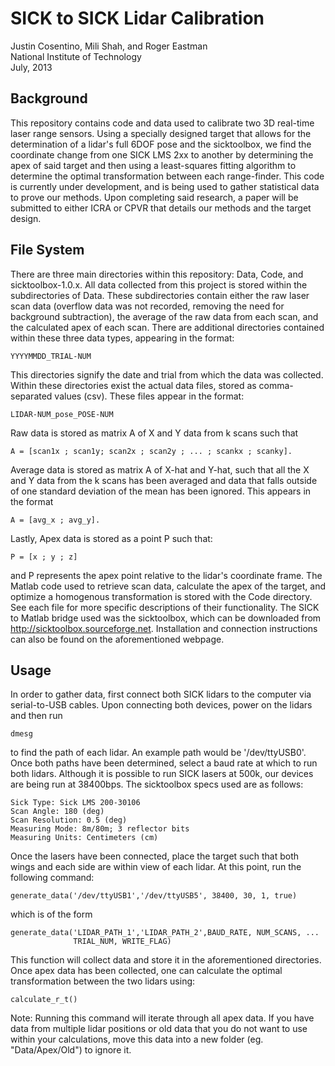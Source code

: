 SICK to SICK Lidar Calibration
==============================

Justin Cosentino, Mili Shah, and Roger Eastman  
National Institute of Technology  
July, 2013  

Background 
----------

This repository contains code and data used to calibrate two 3D real-time 
laser range sensors. Using a specially designed target that allows for the
determination of a lidar's full 6DOF pose and the sicktoolbox, we find the
coordinate change from one SICK LMS 2xx to another by determining the apex
of said target and then using a least-squares fitting algorithm to
determine the optimal transformation between each range-finder. This code
is currently under development, and is being used to gather statistical
data to prove our methods. Upon completing said research, a paper will be
submitted to either ICRA or CPVR that details our methods and the target
design. 

File System
-----------

There are three main directories within this repository: Data, Code, and
sicktoolbox-1.0.x. All data collected from this project is stored within
the subdirectories of Data. These subdirectories contain either the raw
laser scan data (overflow data was not recorded, removing the need for
background subtraction), the average of the raw data from each scan, and
the calculated apex of each scan. There are additional directories
contained within these three data types, appearing in the format:

    YYYYMMDD_TRIAL-NUM

This directories signify the date and trial from which the data was
collected. Within these directories exist the actual data files, stored as
comma-separated values (csv). These files appear in the format:

    LIDAR-NUM_pose_POSE-NUM

Raw data is stored as matrix A of X and Y data from k scans such that

    A = [scan1x ; scan1y; scan2x ; scan2y ; ... ; scankx ; scanky].

Average data is stored as matrix A of X-hat and Y-hat, such that all the X
and Y data from the k scans has been averaged and data that falls outside 
of one standard deviation of the mean has been ignored. This appears in the
format 

    A = [avg_x ; avg_y].

Lastly, Apex data is stored as a point P such that:

    P = [x ; y ; z]
    
and P represents the apex point relative to the lidar's coordinate frame. 
The Matlab code used to retrieve scan data, calculate the apex of the 
target, and optimize a homogenous transformation is stored with the Code 
directory. See each file for more specific descriptions of their 
functionality. The SICK to Matlab bridge used was the sicktoolbox, which 
can be downloaded from http://sicktoolbox.sourceforge.net. Installation and
connection instructions can also be found on the aforementioned webpage.

Usage
-----

In order to gather data, first connect both SICK lidars to the computer via
serial-to-USB cables. Upon connecting both devices, power on the lidars and
then run 

    dmesg
    
to find the path of each lidar. An example path would be '/dev/ttyUSB0'.
Once both paths have been determined, select a baud rate at which to run
both lidars. Although it is possible to run SICK lasers at 500k, our
devices are being run at 38400bps. The sicktoolbox specs used are as
follows:

    Sick Type: Sick LMS 200-30106
    Scan Angle: 180 (deg)
    Scan Resolution: 0.5 (deg)
    Measuring Mode: 8m/80m; 3 reflector bits
    Measuring Units: Centimeters (cm)

Once the lasers have been connected, place the target such that both wings
and each side are within view of each lidar. At this point, run the
following command:

    generate_data('/dev/ttyUSB1','/dev/ttyUSB5', 38400, 30, 1, true)

which is of the form

    generate_data('LIDAR_PATH_1','LIDAR_PATH_2',BAUD_RATE, NUM_SCANS, ... 
                  TRIAL_NUM, WRITE_FLAG)

This function will collect data and store it in the aforementioned 
directories. Once apex data has been collected, one can calculate the 
optimal transformation between the two lidars using:

    calculate_r_t()

Note: Running this command will iterate through all apex data. If you have
data from multiple lidar positions or old data that you do not want to use
 within your calculations, move this data into a new folder (eg. 
"Data/Apex/Old") to ignore it.

